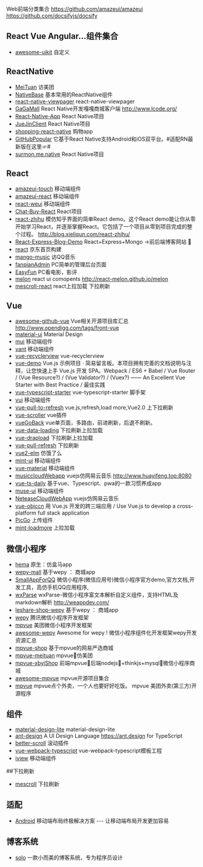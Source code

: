 Web前端分类集合  https://github.com/amazeui/amazeui
https://github.com/docsifyjs/docsify








## React Vue  Angular...组件集合
- [awesome-uikit](https://github.com/jaywcjlove/awesome-uikit)  自定义

## ReactNative
- [MeiTuan](https://github.com/huanxsd/MeiTuan) 访美团
- [NativeBase](https://github.com/GeekyAnts/NativeBase)  基本常用的ReactNative组件
- [react-native-viewpager](https://github.com/race604/react-native-viewpager)  react-native-viewpager
- [GaGaMall](https://github.com/gagakj/GaGaMall)  React Native开发嘎嘎商城客户端 http://www.lcode.org/
- [React-Native-App](https://github.com/vczero/React-Native-App)   React Native项目
- [JueJinClient](https://github.com/wangdicoder/JueJinClient)   React Native项目
- [shopping-react-native](https://github.com/bigsui/shopping-react-native)  购物app
- [GitHubPopular](https://github.com/crazycodeboy/GitHubPopular)  它基于React Native支持Android和iOS双平台。#适配RN最新版在这里☞#
- [surmon.me.native](https://github.com/surmon-china/surmon.me.native)  React Native项目





## React
- [amazeui-touch](https://github.com/amazeui/amazeui-touch)  移动端组件
- [amazeui-react](https://github.com/amazeui/amazeui-react)  移动端组件
- [react-weui](https://github.com/weui/react-weui)  移动端组件
- [Chat-Buy-React](https://github.com/KieSun/Chat-Buy-React)  React项目
- [react-zhihu](https://github.com/tsrot/react-zhihu)  模仿知乎界面的简单React demo。这个React demo能让你从零开始学习React，并逐渐掌握React。它包括了一个项目从零到项目完成的整个过程。 http://blog.xieliqun.com/react-zhihu/
- [React-Express-Blog-Demo](https://github.com/Nealyang/React-Express-Blog-Demo)  React+Express+Mongo ->前后端博客网站 🌚
- [react](https://github.com/Cathy0807/react)  京东首页构建
- [mango-music](https://github.com/code-mcx/mango-music)  访QQ音乐
- [fanpianAdmin](https://github.com/douglasvegas/fanpianAdmin)  PC简单的管理后台页面
- [EasyFun](https://github.com/jixianu/EasyFun)  PC看电影，影评
- [melon](https://github.com/react-melon/melon)  react ui comopents http://react-melon.github.io/melon
- [mescroll-react](https://github.com/majiang666/mescroll-react)  react上拉加载 下拉刷新
## Vue
- [awesome-github-vue](https://github.com/opendigg/awesome-github-vue)  Vue相关开源项目库汇总 http://www.opendigg.com/tags/front-vue
- [material-ui](https://github.com/mui-org/material-ui)   Material Design
- [mui](http://dev.dcloud.net.cn/mui)  移动端组件
- [vant](https://github.com/youzan/vant)  移动端组件
- [vue-recyclerview](https://github.com/hilongjw/vue-recyclerview)  vue-recyclerview
- [vue-demo](https://github.com/kenberkeley/vue-demo)  Vue.js 示例项目 · 简易留言板。本项目拥有完善的文档说明与注释，让您快速上手 Vue.js 开发 SPA。Webpack / ES6 + Babel / Vue Router / (Vue Resource?) / (Vue Validator?) / (Vuex?) —— An Excellent Vue Starter with Best Practice / 最佳实践
- [vue-typescript-starter](https://github.com/ws456999/vue-typescript-starter) vue-typescript-starter 脚手架
- [vui](https://github.com/Brickies/vui)  移动端组件
- [vue-pull-to-refresh](https://github.com/bajian/vue-pull-to-refresh)  vue.js,refresh,load more,Vue2.0 上下拉刷新
- [vue-scroller](https://github.com/wangdahoo/vue-scroller)  vue插件
- [vueGoBack](https://github.com/bingyang519/vueGoBack)  vue单页面，多路由，前进刷新，后退不刷新。
- [vue-data-loading](https://github.com/bedlate/vue-data-loading)  下拉刷新上拉加载
- [vue-drapload](https://github.com/jy03078959/vue-drapload)  下拉刷新上拉加载
- [vue-pull-refresh](https://github.com/lakb248/vue-pull-refresh)  下拉刷新
- [vue2-elm](https://github.com/bailicangdu/vue2-elm)  仿饿了么
- [mint-ui](https://github.com/ElemeFE/mint-ui)  移动端组件
- [vue-material](https://github.com/vuematerial/vue-material)  移动端组件
- [musiccloudWebapp](https://github.com/hua1995116/musiccloudWebapp)  vuejs仿网易云音乐 http://www.huayifeng.top:8080
- [vue-ts-daily](https://github.com/xiaomuzhu/vue-ts-daily)  基于vue、Typescript、pwa的一款习惯养成app
- [muse-ui](https://github.com/museui/muse-ui)  移动端组件
- [NeteaseCloudWebApp](https://github.com/javaSwing/NeteaseCloudWebApp)  vuejs仿网易云音乐
- [vue-objccn](https://github.com/halfrost/vue-objccn)  用 Vue.js 开发的跨三端应用 / Use Vue.js to develop a cross-platform full stack application
- [PicGo](https://github.com/Molunerfinn/PicGo)  上传组件
- [mint-loadmore](https://github.com/mint-ui/mint-loadmore)  上拉加载
## 微信小程序
- [hema](https://github.com/TeanLee/hema)  原生：仿盒马app
- [wepy-mall](https://github.com/dyq086/wepy-mall)  基于wepy ： 商城app
- [SmallAppForQQ](https://github.com/xiehui999/SmallAppForQQ)  微信小程序(微信应用号)微信小程序官方demo,官方文档,开发工具，高仿手机QQ应用程序,
- [wxParse](https://github.com/icindy/wxParse)  wxParse-微信小程序富文本解析自定义组件，支持HTML及markdown解析 http://weappdev.com/
- [leshare-shop-wepy](https://github.com/coolhwm/leshare-shop-wepy)   基于wepy ： 商城app
- [wepy](https://github.com/Tencent/wepy)  腾讯微信小程序开发框架
- [mpvue](https://github.com/Meituan-Dianping/mpvue)  美团微信小程序开发框架
- [awesome-wepy](https://github.com/aben1188/awesome-wepy)  Awesome for wepy ! 微信小程序组件化开发框架wepy开发资源汇总
- [mpvue-shop](https://github.com/heyushuo/mpvue-shop)  基于mpvue的网易严选商城
- [mpvue-meituan](https://github.com/privateEye-zzy/mpvue-meituan)  mpvue🚀仿美团
- [mpvue-xbyjShop](https://github.com/yllg/mpvue-xbyjShop)  前端mpvue🚀后端nodejs🔋+thinkjs+mysql📂微信小程序商城
- [awesome-mpvue](https://github.com/mpvue/awesome-mpvue) mpvue开源项目集合
- [mpvue](https://github.com/WsmDyj/mpvue)  mpvue点个外卖，一个人也要好好吃饭。 mpvue 美团外卖(第三方)开源程序

## 组件
- [material-design-lite](https://github.com/google/material-design-lite)  material-design-lite
- [ant-design](https://github.com/ant-design/ant-design)   A UI Design Language https://ant.design for TypeScript
- [better-scroll](https://github.com/ustbhuangyi/better-scroll)  滚动插件
- [vue-webpack-typescript](https://github.com/ducksoupdev/vue-webpack-typescript)  vue-webpack-typescript模板工程
- [iview](https://github.com/iview/iview)  移动端组件

##下拉刷新
- [mescroll](https://github.com/mescroll/mescroll)  下拉刷新
## 适配
- [Android](https://github.com/imochen/hotcss)  移动端布局终极解决方案 --- 让移动端布局开发更加容易 

## 博客系统 
- [solo](https://github.com/b3log/solo)   一款小而美的博客系统，专为程序员设计

